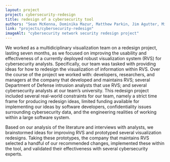 ```yaml
---
layout: project
project: cybersecurity-redesign
title: redesign of a cybersecurity tool
authors: "Sean McKenna, Dominika Mazur, Matthew Parkin, Jim Agutter, Miriah Meyer"
link: "projects/cybersecurity-redesign"
imageAlt: "cybersecurity network security redesign project"
---
```


We worked as a multidiciplinary visualization team on a redesign project, lasting seven months, as we focused on improving the usability and effectiveness of a currently deployed robust visualization system (RVS) for cybersecurity analysts. Specifically, our team was tasked with providing ideas for how to redesign the visualization of information within RVS. Over the course of the project we worked with: developers, researchers, and managers at the company that developed and maintains RVS; several Department of Defense intrusion analysts that use RVS; and several cybersecurity analysts at our team’s university. This redesign project included several real-world constraints for our team, namely a strict time frame for producing redesign ideas, limited funding available for implementing our ideas by software developers, confidentiality issues surrounding cybersecurity data, and the engineering realities of working within a large software system.

Based on our analysis of the literature and interviews with analysts, we brainstormed ideas for improving RVS and prototyped several visualization redesigns. Taking these prototypes, the company that maintains RVS selected a handful of our recommended changes, implemented these within the tool, and validated their effectiveness with several cybersecurity experts.
